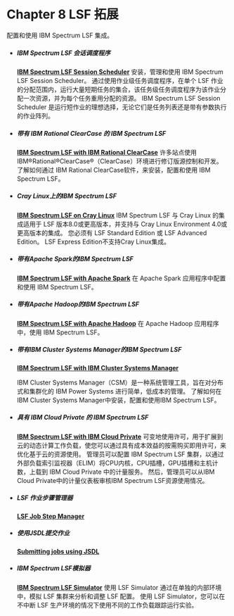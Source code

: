 #  Chapter 8 LSF 拓展

配置和使用 IBM Spectrum LSF 集成。

- ##### IBM Spectrum LSF 会话调度程序

  **[IBM Spectrum LSF Session Scheduler](https://www.ibm.com/support/knowledgecenter/SSWRJV_10.1.0/lsf_welcome/lsf_kc_ss.html?view=kc)**
  安装，管理和使用 IBM Spectrum LSF Session Scheduler。 通过使用作业级任务调度程序，在单个 LSF 作业的分配范围内，运行大量短期任务的集合，该任务级任务调度程序为该作业分配一次资源，并为每个任务重用分配的资源。 IBM Spectrum LSF Session Scheduler 是运行短作业的理想选择，无论它们是任务列表还是带有参数执行的作业阵列。

- ##### 带有 IBM Rational ClearCase 的 IBM Spectrum LSF

  **[IBM Spectrum LSF with IBM Rational ClearCase](https://www.ibm.com/support/knowledgecenter/SSWRJV_10.1.0/lsf_welcome/lsf_kc_clearcase.html?view=kc)**
  许多站点使用 IBM®Rational®ClearCase®（ClearCase）环境进行修订版源控制和开发。 了解如何通过 IBM Rational ClearCase软件，来安装，配置和使用 IBM Spectrum LSF。

- ##### Cray Linux上的IBM Spectrum LSF

  **[IBM Spectrum LSF on Cray Linux](https://www.ibm.com/support/knowledgecenter/SSWRJV_10.1.0/lsf_welcome/lsf_kc_cray.html?view=kc)**
  IBM Spectrum LSF 与 Cray Linux 的集成适用于 LSF 版本8.0或更高版本，并支持与 Cray Linux Environment 4.0或更高版本的集成。 您必须有 LSF Standard Edition 或 LSF Advanced Edition。 LSF Express Edition不支持Cray Linux集成。

- ##### 带有Apache Spark的IBM Spectrum LSF

  **[IBM Spectrum LSF with Apache Spark](https://www.ibm.com/support/knowledgecenter/SSWRJV_10.1.0/lsf_welcome/lsf_kc_spark.html?view=kc)**
  在 Apache Spark 应用程序中配置和使用 IBM Spectrum LSF。

- ##### 带有Apache Hadoop的IBM Spectrum LSF

  **[IBM Spectrum LSF with Apache Hadoop](https://www.ibm.com/support/knowledgecenter/SSWRJV_10.1.0/lsf_welcome/lsf_kc_hadoop.html?view=kc)**
  在 Apache Hadoop 应用程序中，使用 IBM Spectrum LSF。

- ##### 带有IBM Cluster Systems Manager的IBM Spectrum LSF

  **[IBM Spectrum LSF with IBM Cluster Systems Manager](https://www.ibm.com/support/knowledgecenter/SSWRJV_10.1.0/lsf_welcome/lsf_kc_csm.html?view=kc)**

  IBM Cluster Systems Manager（CSM）是一种系统管理工具，旨在对分布式和集群化的 IBM Power Systems 进行简单，低成本的管理。 了解如何在IBM Cluster Systems Manager中安装，配置和使用IBM Spectrum LSF。

- ##### 具有 IBM Cloud Private 的 IBM Spectrum LSF

  **[IBM Spectrum LSF with IBM Cloud Private](https://www.ibm.com/support/knowledgecenter/SSWRJV_10.1.0/lsf_welcome/lsf_kc_icp.html?view=kc)**
  可变地使用许可，用于扩展到云的动态计算工作负载，使您可以通过具有成本效益的按需购买即用许可，来优化基于云的资源使用。 管理员可以配置 IBM Spectrum LSF 集群，以通过外部负载索引监视器（ELIM）将CPU内核，CPU插槽，GPU插槽和主机计数，上载到 IBM Cloud Private 中的计量服务。 然后，管理员可以从IBM Cloud Private中的计量仪表板审核IBM Spectrum LSF资源使用情况。

- ##### LSF 作业步骤管理器

  **[LSF Job Step Manager](https://www.ibm.com/support/knowledgecenter/SSWRJV_10.1.0/jsm/jsm_kickoff.html?view=kc)**

- ##### 使用JSDL提交作业

  **[Submitting jobs using JSDL](https://www.ibm.com/support/knowledgecenter/SSWRJV_10.1.0/lsf_admin/appendix_jsdl_lsf_admin.html?view=kc)**

- ##### IBM Spectrum LSF模拟器

  **[IBM Spectrum LSF Simulator](https://www.ibm.com/support/knowledgecenter/SSWRJV_10.1.0/lsf_welcome/lsf_kc_simulator.html?view=kc)**
  使用 LSF Simulator 通过在单独的内部环境中，模拟 LSF 集群来分析和调整 LSF 配置。 使用 LSF Simulator，您可以在不中断 LSF 生产环境的情况下使用不同的工作负载跟踪运行实验。